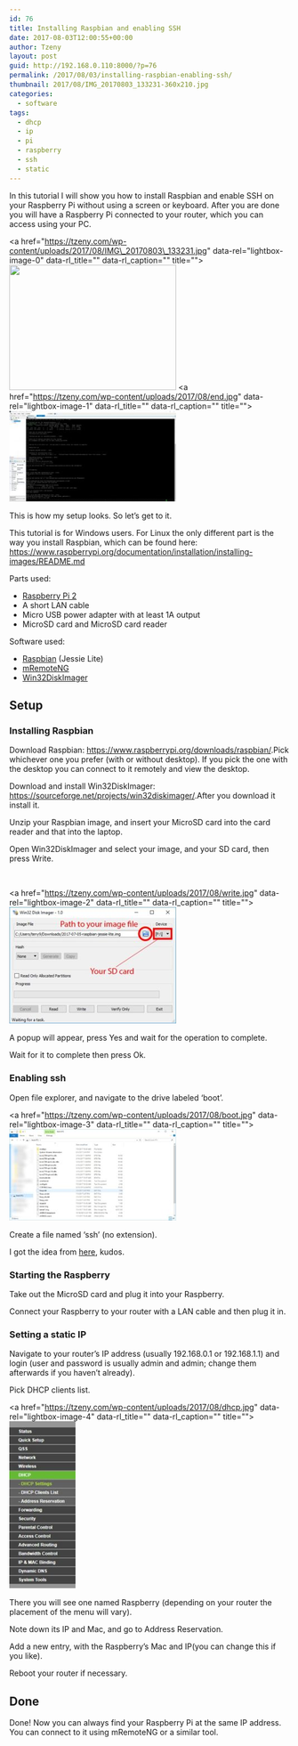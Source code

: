 ```yaml
---
id: 76
title: Installing Raspbian and enabling SSH
date: 2017-08-03T12:00:55+00:00
author: Tzeny
layout: post
guid: http://192.168.0.110:8000/?p=76
permalink: /2017/08/03/installing-raspbian-enabling-ssh/
thumbnail: 2017/08/IMG_20170803_133231-360x210.jpg
categories:
  - software
tags:
  - dhcp
  - ip
  - pi
  - raspberry
  - ssh
  - static
---
```

In this tutorial I will show you how to install Raspbian and enable SSH on your Raspberry Pi without using a screen or keyboard. After you are done you will have a Raspberry Pi connected to your router, which you can access using your PC.

<a href="https://tzeny.com/wp-content/uploads/2017/08/IMG\_20170803\_133231.jpg" data-rel="lightbox-image-0" data-rl\_title="" data-rl\_caption="" title=""><img class="alignnone wp-image-80 size-medium" src="https://tzeny.com/wp-content/uploads/2017/08/IMG_20170803_133231-300x225.jpg" alt="" width="300" height="225" srcset="https://tzeny.com/wp-content/uploads/2017/08/IMG_20170803_133231-300x225.jpg 300w, https://tzeny.com/wp-content/uploads/2017/08/IMG_20170803_133231-768x576.jpg 768w, https://tzeny.com/wp-content/uploads/2017/08/IMG_20170803_133231-1024x768.jpg 1024w, https://tzeny.com/wp-content/uploads/2017/08/IMG_20170803_133231.jpg 1200w" sizes="(min-width: 960px) 75vw, 100vw" /></a> <a href="https://tzeny.com/wp-content/uploads/2017/08/end.jpg" data-rel="lightbox-image-1" data-rl\_title="" data-rl\_caption="" title="">![My helpful screenshot](/assets/img/posts/2017/08/end-300x163.jpg)</a>

This is how my setup looks. So let’s get to it.

This tutorial is for Windows users. For Linux the only different part is the way you install Raspbian, which can be found here: <https://www.raspberrypi.org/documentation/installation/installing-images/README.md>

Parts used:

  *  [Raspberry Pi 2](https://www.raspberrypi.org/products/raspberry-pi-2-model-b/)
  * A short LAN cable
  * Micro USB power adapter with at least 1A output
  * MicroSD card and MicroSD card reader

Software used:

  * [Raspbian](https://www.raspberrypi.org/downloads/) (Jessie Lite)
  * [mRemoteNG](https://mremoteng.org/)
  * [Win32DiskImager](https://sourceforge.net/projects/win32diskimager/)

## Setup

### Installing Raspbian

Download Raspbian: <https://www.raspberrypi.org/downloads/raspbian/>.Pick whichever one you prefer (with or without desktop). If you pick the one with the desktop you can connect to it remotely and view the desktop.

Download and install Win32DiskImager: <https://sourceforge.net/projects/win32diskimager/>.After you download it install it.

Unzip your Raspbian image, and insert your MicroSD card into the card reader and that into the laptop.

Open Win32DiskImager and select your image, and your SD card, then press Write.

 

<a href="https://tzeny.com/wp-content/uploads/2017/08/write.jpg" data-rel="lightbox-image-2" data-rl\_title="" data-rl\_caption="" title="">![My helpful screenshot](/assets/img/posts/2017/08/write-300x209.jpg)</a>

A popup will appear, press Yes and wait for the operation to complete.

Wait for it to complete then press Ok.

### Enabling ssh

Open file explorer, and navigate to the drive labeled ‘boot’.

<a href="https://tzeny.com/wp-content/uploads/2017/08/boot.jpg" data-rel="lightbox-image-3" data-rl\_title="" data-rl\_caption="" title="">![My helpful screenshot](/assets/img/posts/2017/08/boot-300x164.jpg)</a>

Create a file named ‘ssh’ (no extension).

I got the idea from [here](https://hackernoon.com/raspberry-pi-headless-install-462ccabd75d0), kudos.

### Starting the Raspberry

Take out the MicroSD card and plug it into your Raspberry.

Connect your Raspberry to your router with a LAN cable and then plug it in.

### Setting a static IP

Navigate to your router’s IP address (usually 192.168.0.1 or 192.168.1.1) and login (user and password is usually admin and admin; change them afterwards if you haven’t already).

Pick DHCP clients list.

<a href="https://tzeny.com/wp-content/uploads/2017/08/dhcp.jpg" data-rel="lightbox-image-4" data-rl\_title="" data-rl\_caption="" title="">![My helpful screenshot](/assets/img/posts/2017/08/dhcp-119x300.jpg)</a>

There you will see one named Raspberry (depending on your router the placement of the menu will vary).

Note down its IP and Mac, and go to Address Reservation.

Add a new entry, with the Raspberry’s Mac and IP(you can change this if you like).

Reboot your router if necessary.

## Done

Done! Now you can always find your Raspberry Pi at the same IP address. You can connect to it using mRemoteNG or a similar tool.
